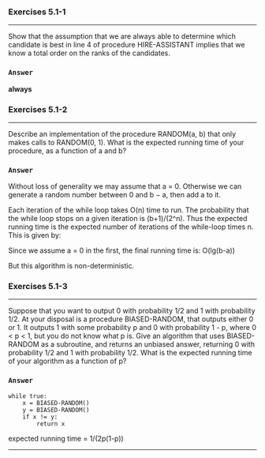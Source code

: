 ### Exercises 5.1-1
***
Show that the assumption that we are always able to determine which candidate is best in line 4 of procedure HIRE-ASSISTANT implies that we know a total order on the ranks of the candidates.

### `Answer`
**always**


### Exercises 5.1-2
***
Describe an implementation of the procedure RANDOM(a, b) that only makes calls to RANDOM(0, 1). What is the expected running time of your procedure, as a function of a and b?

### `Answer`
Without loss of generality we may assume that a = 0. Otherwise we can generate a random number between 0 and b − a, then add a to it.



Each iteration of the while loop takes O(n) time to run. The probability that the while loop stops on a given iteration is (b+1)/(2^n). Thus the expected running time is the expected number of iterations of the while-loop times
n. This is given by:



Since we assume a = 0 in the first, the final running time is:  O(lg(b-a))

But this algorithm is non-deterministic.



### Exercises 5.1-3
***
Suppose that you want to output 0 with probability 1/2 and 1 with probability 1/2. At your disposal is a procedure BIASED-RANDOM, that outputs either 0 or 1. It outputs 1 with some probability p and 0 with probability 1 - p, where 0 < p < 1, but you do not know what p is. Give an algorithm that uses BIASED-RANDOM as a subroutine, and returns an unbiased answer, returning 0 with probability 1/2 and 1 with probability 1/2. What is the expected running time of your algorithm as a function of p?

### `Answer`
	while true:
		x = BIASED-RANDOM()
		y = BIASED-RANDOM()
		if x != y:
			return x

expected running time = 1/(2p(1-p))


***
